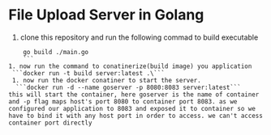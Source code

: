 # File Upload Server in Golang
1. clone this repository and run the following commad to build executable
```
	go build ./main.go
	```
1. now run the command to conatinerize(build image) you application
 ```docker run -t build server:latest .\```
 1. now run the docker conatiner to start the server.
  ```docker run -d --name goserver -p 8080:8083 server:latest```
this will start the container, here goserver is the name of container and -p flag maps host's port 8080 to container port 8083. as we configured our application to 8083 and exposed it to container so we have to bind it with any host port in order to access. we can't access container port directly 